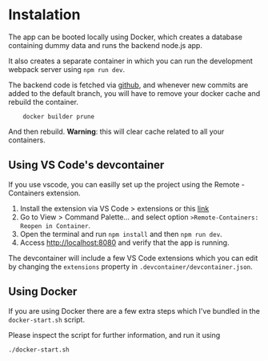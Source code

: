 # Instalation

The app can be booted locally using Docker, which creates a database containing dummy data and runs the backend node.js app.

It also creates a separate container in which you can run the development webpack server using `npm run dev`.

The backend code is fetched via [github](https://github.com/guites/gchan-backend), and whenever new commits are added to the default branch, you will have to remove your docker cache and rebuild the container.

        docker builder prune

And then rebuild. **Warning**: this will clear cache related to all your containers.

## Using VS Code's devcontainer

If you use vscode, you can easilly set up the project using the Remote - Containers extension.

1. Install the extension via VS Code > extensions or this [link](https://marketplace.visualstudio.com/items?itemName=ms-vscode-remote.remote-containers)
2. Go to View > Command Palette... and select option `>Remote-Containers: Reopen in Container`.
3. Open the terminal and run `npm install` and then `npm run dev`.
4. Access <http://localhost:8080> and verify that the app is running.

The devcontainer will include a few VS Code extensions which you can edit by changing the `extensions` property in `.devcontainer/devcontainer.json`.

## Using Docker

If you are using Docker there are a few extra steps which I've bundled in the `docker-start.sh` script.

Please inspect the script for further information, and run it using

```
./docker-start.sh
```

